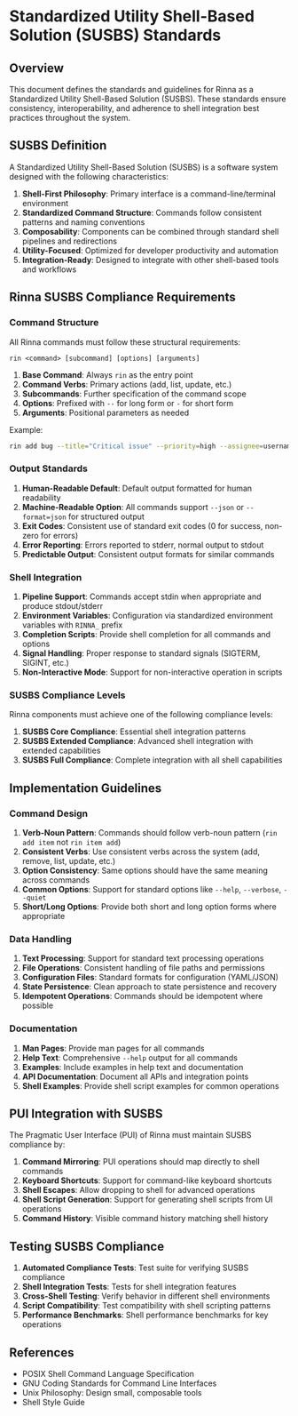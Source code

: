 # Standardized Utility Shell-Based Solution (SUSBS) Standards

## Overview

This document defines the standards and guidelines for Rinna as a Standardized Utility Shell-Based Solution (SUSBS). These standards ensure consistency, interoperability, and adherence to shell integration best practices throughout the system.

## SUSBS Definition

A Standardized Utility Shell-Based Solution (SUSBS) is a software system designed with the following characteristics:

1. **Shell-First Philosophy**: Primary interface is a command-line/terminal environment
2. **Standardized Command Structure**: Commands follow consistent patterns and naming conventions
3. **Composability**: Components can be combined through standard shell pipelines and redirections
4. **Utility-Focused**: Optimized for developer productivity and automation
5. **Integration-Ready**: Designed to integrate with other shell-based tools and workflows

## Rinna SUSBS Compliance Requirements

### Command Structure

All Rinna commands must follow these structural requirements:

```
rin <command> [subcommand] [options] [arguments]
```

1. **Base Command**: Always `rin` as the entry point
2. **Command Verbs**: Primary actions (add, list, update, etc.)
3. **Subcommands**: Further specification of the command scope
4. **Options**: Prefixed with `--` for long form or `-` for short form
5. **Arguments**: Positional parameters as needed

Example:
```bash
rin add bug --title="Critical issue" --priority=high --assignee=username
```

### Output Standards

1. **Human-Readable Default**: Default output formatted for human readability
2. **Machine-Readable Option**: All commands support `--json` or `--format=json` for structured output
3. **Exit Codes**: Consistent use of standard exit codes (0 for success, non-zero for errors)
4. **Error Reporting**: Errors reported to stderr, normal output to stdout
5. **Predictable Output**: Consistent output formats for similar commands

### Shell Integration

1. **Pipeline Support**: Commands accept stdin when appropriate and produce stdout/stderr
2. **Environment Variables**: Configuration via standardized environment variables with `RINNA_` prefix
3. **Completion Scripts**: Provide shell completion for all commands and options
4. **Signal Handling**: Proper response to standard signals (SIGTERM, SIGINT, etc.)
5. **Non-Interactive Mode**: Support for non-interactive operation in scripts

### SUSBS Compliance Levels

Rinna components must achieve one of the following compliance levels:

1. **SUSBS Core Compliance**: Essential shell integration patterns
2. **SUSBS Extended Compliance**: Advanced shell integration with extended capabilities
3. **SUSBS Full Compliance**: Complete integration with all shell capabilities

## Implementation Guidelines

### Command Design

1. **Verb-Noun Pattern**: Commands should follow verb-noun pattern (`rin add item` not `rin item add`)
2. **Consistent Verbs**: Use consistent verbs across the system (add, remove, list, update, etc.)
3. **Option Consistency**: Same options should have the same meaning across commands
4. **Common Options**: Support for standard options like `--help`, `--verbose`, `--quiet`
5. **Short/Long Options**: Provide both short and long option forms where appropriate

### Data Handling

1. **Text Processing**: Support for standard text processing operations
2. **File Operations**: Consistent handling of file paths and permissions
3. **Configuration Files**: Standard formats for configuration (YAML/JSON)
4. **State Persistence**: Clean approach to state persistence and recovery
5. **Idempotent Operations**: Commands should be idempotent where possible

### Documentation

1. **Man Pages**: Provide man pages for all commands
2. **Help Text**: Comprehensive `--help` output for all commands
3. **Examples**: Include examples in help text and documentation
4. **API Documentation**: Document all APIs and integration points
5. **Shell Examples**: Provide shell script examples for common operations

## PUI Integration with SUSBS

The Pragmatic User Interface (PUI) of Rinna must maintain SUSBS compliance by:

1. **Command Mirroring**: PUI operations should map directly to shell commands
2. **Keyboard Shortcuts**: Support for command-like keyboard shortcuts
3. **Shell Escapes**: Allow dropping to shell for advanced operations
4. **Shell Script Generation**: Support for generating shell scripts from UI operations
5. **Command History**: Visible command history matching shell history

## Testing SUSBS Compliance

1. **Automated Compliance Tests**: Test suite for verifying SUSBS compliance
2. **Shell Integration Tests**: Tests for shell integration features
3. **Cross-Shell Testing**: Verify behavior in different shell environments
4. **Script Compatibility**: Test compatibility with shell scripting patterns
5. **Performance Benchmarks**: Shell performance benchmarks for key operations

## References

- POSIX Shell Command Language Specification
- GNU Coding Standards for Command Line Interfaces
- Unix Philosophy: Design small, composable tools
- Shell Style Guide